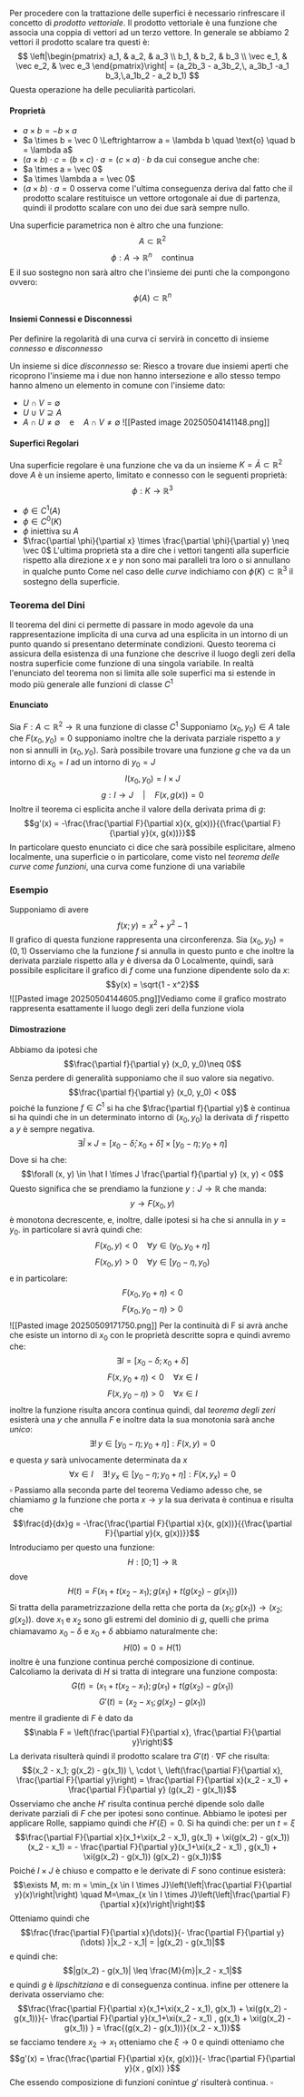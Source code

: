 Per procedere con la trattazione delle superfici è necessario rinfrescare il concetto di _prodotto vettoriale_.
Il prodotto vettoriale è una funzione che associa una coppia di vettori ad un terzo vettore.
In generale se abbiamo 2 vettori il prodotto scalare tra questi è:
$$
\left|\begin{pmatrix}
a_1, & a_2, & a_3 \\
b_1, & b_2, & b_3 \\
\vec e_1, & \vec e_2, & \vec e_3
\end{pmatrix}\right| = (a_2b_3 - a_3b_2,\, a_3b_1 -a_1 b_3,\,a_1b_2 - a_2 b_1)
$$
Questa operazione ha delle peculiarità particolari.
#### Proprietà
- $a \times b = - b \times a$ 
- $a \times b = \vec 0 \Leftrightarrow a = \lambda b \quad \text{o} \quad b = \lambda a$ 
- $(a \times b) \cdot c = (b \times c) \cdot a = (c \times a) \cdot b$
da cui consegue anche che:
- $a \times a = \vec 0$
- $a \times \lambda a = \vec 0$
- $(a \times b) \cdot a = 0$
osserva come l'ultima conseguenza deriva dal fatto che il prodotto scalare restituisce un vettore ortogonale ai due di partenza, quindi il prodotto scalare con uno dei due sarà sempre nullo.

Una superficie parametrica non è altro che una funzione:
$$A \subset \mathbb R^2$$
$$\phi: A \to \mathbb R^n \quad \text{continua}$$
E il suo sostegno non sarà altro che l'insieme dei punti che la compongono ovvero:
$$\phi(A) \subset \mathbb R^n$$
#### Insiemi Connessi e Disconnessi
Per definire la regolarità di una curva ci servirà in concetto di insieme _connesso_ e _disconnesso_

Un insieme si dice _disconnesso_ se:
Riesco a trovare due insiemi aperti che ricoprono l'insieme ma i due non hanno intersezione e allo stesso tempo hanno almeno un elemento in comune con l'insieme dato:
- $U \cap V = \emptyset$
-  $U \cup V \supseteq A$
- $A \cap U \neq \emptyset \quad \text{e} \quad A \cap V \neq \emptyset$
![[Pasted image 20250504141148.png]]
#### Superfici Regolari
Una superficie regolare è una funzione che va da un insieme $K = \bar A \subset \mathbb R^2$  dove $A$ è un insieme aperto, limitato e connesso con le seguenti proprietà:
$$\phi: K \to \mathbb R^3$$
- $\phi \in C^1(A)$
- $\phi \in C^0(K)$
- $\phi$ iniettiva su $A$
- $\frac{\partial \phi}{\partial x} \times \frac{\partial \phi}{\partial y} \neq \vec 0$
L'ultima proprietà sta a dire che i vettori tangenti alla superficie rispetto alla direzione $x$ e $y$ non sono mai paralleli tra loro o si annullano in qualche punto
Come nel caso delle _curve_ indichiamo con $\phi(K) \subset \mathbb R^3$ il sostegno della superficie.
### Teorema del Dini
Il teorema del dini ci permette di passare in modo agevole da una rappresentazione implicita di una curva ad una esplicita in un intorno di un punto quando si presentano determinate condizioni.
Questo teorema ci assicura della esistenza di una funzione che descrive il luogo degli zeri della nostra superficie come funzione di una singola variabile.
In realtà l'enunciato del teorema non si limita alle sole superfici ma si estende in modo più generale alle funzioni di classe $C^1$
#### Enunciato
Sia $F:A \subset \mathbb R^2 \to \mathbb R$ una funzione di classe $C^1$ 
Supponiamo $(x_0, y_0) \in A$ tale che $F(x_0, y_0) = 0$ supponiamo inoltre che la derivata parziale rispetto a $y$ non si annulli in $(x_0, y_0)$.
Sarà possibile trovare una funzione $g$ che va da un intorno di $x_0 = I$ ad un intorno di $y_0 = J$
$$I(x_0, y_0) = I \times J$$
$$g: I \to J \quad | \quad F(x, g(x)) = 0$$
Inoltre il teorema ci esplicita anche il valore della derivata prima di $g$:
$$g'(x) = -\frac{\frac{\partial F}{\partial x}(x, g(x))}{{\frac{\partial F}{\partial y}(x, g(x))}}$$
In particolare questo enunciato ci dice che sarà possibile esplicitare, almeno localmente, una superficie o in particolare, come visto nel _teorema delle curve come funzioni_, una curva come funzione di una variabile
### Esempio
Supponiamo di avere 
$$f(x; y) = x^2 + y^2 - 1$$
Il grafico di questa funzione rappresenta una circonferenza.
Sia $(x_0, y_0) = (0, 1)$
Osserviamo che la funzione $f$ si annulla in questo punto e che inoltre la derivata parziale rispetto alla $y$ è diversa da 0
Localmente, quindi, sarà possibile esplicitare il grafico di $f$ come una funzione dipendente solo da $x$:
$$y(x) = \sqrt{1 - x^2}$$
![[Pasted image 20250504144605.png]]Vediamo come il grafico mostrato rappresenta esattamente il luogo degli zeri della funzione viola

#### Dimostrazione
Abbiamo da ipotesi che
$$\frac{\partial f}{\partial y} (x_0, y_0)\neq 0$$
Senza perdere di generalità supponiamo che il suo valore sia negativo.
$$\frac{\partial f}{\partial y} (x_0, y_0) < 0$$
poiché la funzione $f \in C^1$ si ha che $\frac{\partial f}{\partial y}$ è continua si ha quindi che in un determinato intorno di $(x_0 , y_0)$ la derivata di $f$ rispetto a $y$ è sempre negativa.
$$\exists \hat I \times J = \left[x_0 - \hat \delta; x_0 + \hat \delta \right] \times \left[y_0 -  \eta; y_0 + \eta \right]$$
Dove si ha che:
$$\forall (x, y) \in \hat I \times J \frac{\partial f}{\partial y} (x, y) < 0$$
Questo significa che se prendiamo la funzione $y: J \to \mathbb R$ che manda:
$$y \to F(x_0, y)$$
è monotona decrescente, e, inoltre, dalle ipotesi si ha che si annulla in $y = y_0$.
in particolare si avrà quindi che:
$$F(x_0, y) < 0 \quad \forall y \in (y_0, y_0+\eta]$$
$$F(x_0, y) > 0 \quad \forall y \in [y_0 -\eta, y_0)$$
e in particolare:
$$F(x_0, y_0 + \eta) < 0$$
$$F(x_0, y_0 - \eta) > 0 $$
![[Pasted image 20250509171750.png]]
Per la continuità di F si avrà anche che esiste un intorno di $x_0$ con le proprietà descritte sopra e quindi avremo che:
$$\exists I = \left[x_0 - \delta; x_0 + \delta \right]$$
$$F(x, y_0 + \eta) < 0 \quad \forall x \in I$$
$$F(x, y_0 - \eta) > 0 \quad \forall x \in I$$
inoltre la funzione risulta ancora continua quindi, dal _teorema degli zeri_ esisterà una $y$ che annulla $F$
e inoltre data la sua monotonia sarà anche _unico_:
$$\exists! \,  y \in [y_0 - \eta; y_0 + \eta]: F(x, y) = 0$$
e questa $y$ sarà univocamente determinata da $x$
$$\forall x \in I \quad  \exists!\,  y_x \in [y_0 - \eta; y_0 + \eta]: F(x, y_x) = 0$$
$\square$
Passiamo alla seconda parte del teorema
Vediamo adesso che, se chiamiamo $g$ la funzione che porta $x \to y$ la sua derivata è continua e risulta che
$$\frac{d}{dx}g =  -\frac{\frac{\partial F}{\partial x}(x, g(x))}{{\frac{\partial F}{\partial y}(x, g(x))}}$$
Introduciamo per questo una funzione:
$$H: [0; 1] \to \mathbb R$$ dove
$$H(t) = F(x_1+t(x_2 - x_1); g(x_1) + t(g(x_2) - g(x_1)))$$
Si tratta della parametrizzazione della retta che porta da $(x_1; g(x_1)) \to (x_2; g(x_2))$.
dove $x_1$ e $x_2$ sono gli estremi del dominio di $g$, quelli che prima chiamavamo $x_0 - \delta$ e $x_0 + \delta$
abbiamo naturalmente che:
$$H(0) = 0 = H(1)$$
inoltre è una funzione continua perché composizione di continue.
Calcoliamo la derivata di $H$
si tratta di integrare una funzione composta:
$$G(t) = (x_1+t(x_2 - x_1); g(x_1) + t(g(x_2) - g(x_1))$$
$$G'(t) = (x_2 - x_1; g(x_2) - g(x_1))$$
mentre il gradiente di $F$ è dato da $$\nabla F = \left(\frac{\partial F}{\partial x}, \frac{\partial F}{\partial y}\right)$$
La derivata risulterà quindi il prodotto scalare tra $G'(t) \cdot \nabla F$ che risulta:
$$(x_2 - x_1; g(x_2) - g(x_1)) \, \cdot \, \left(\frac{\partial F}{\partial x}, \frac{\partial F}{\partial y}\right) =  \frac{\partial F}{\partial x}(x_2 - x_1) + \frac{\partial F}{\partial y} (g(x_2) - g(x_1))$$
Osserviamo che anche $H'$ risulta continua perché dipende solo dalle derivate parziali di $F$ che per ipotesi sono continue.
Abbiamo le ipotesi per applicare Rolle, sappiamo quindi che $H'(\xi) = 0$.
Si ha quindi che:
per un $t = \xi$
$$\frac{\partial F}{\partial x}(x_1+\xi(x_2 - x_1), g(x_1) + \xi(g(x_2) - g(x_1))(x_2 - x_1) = - \frac{\partial F}{\partial y}(x_1+\xi(x_2 - x_1) , g(x_1) + \xi(g(x_2) - g(x_1)) (g(x_2) - g(x_1))$$
Poiché $I \times J$ è chiuso e compatto e le derivate di $F$ sono continue esisterà:
$$\exists M, m: m = \min_{x \in I \times J}\left(\left|\frac{\partial F}{\partial y}(x)\right|\right) \quad M=\max_{x \in I \times J}\left(\left|\frac{\partial F}{\partial x}(x)\right|\right)$$
Otteniamo quindi che
$$\frac{\frac{\partial F}{\partial x}(\dots)}{- \frac{\partial F}{\partial y}(\dots) }|x_2 - x_1| = |g(x_2) - g(x_1)|$$
e quindi che:
$$|g(x_2) - g(x_1)| \leq \frac{M}{m}|x_2 - x_1|$$
e quindi $g$ è _lipschitziana_ e di conseguenza continua.
infine per ottenere la derivata osserviamo che:
$$\frac{\frac{\partial F}{\partial x}(x_1+\xi(x_2 - x_1), g(x_1) + \xi(g(x_2) - g(x_1))}{- \frac{\partial F}{\partial y}(x_1+\xi(x_2 - x_1) , g(x_1) + \xi(g(x_2) - g(x_1)) } = \frac{(g(x_2) - g(x_1))}{(x_2 - x_1)}$$
se facciamo tendere $x_2 \to x_1$ otteniamo che $\xi \to 0$ e quindi otteniamo che
$$g'(x) = \frac{\frac{\partial F}{\partial x}(x, g(x))}{- \frac{\partial F}{\partial y}(x , g(x)) }$$
Che essendo composizione di funzioni conintue $g'$ risulterà continua.
$\square$ 